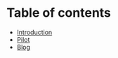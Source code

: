 # Table of contents

* [Introduction](README.md)
* [Pilot](pilot.md)
* [Blog](https://thomascountz.com)

